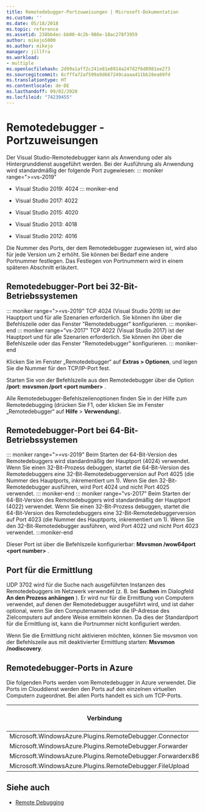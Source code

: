 ```yaml
---
title: Remotedebugger-Portzuweisungen | Microsoft-Dokumentation
ms.custom: ''
ms.date: 05/18/2018
ms.topic: reference
ms.assetid: 238bb4ec-bb00-4c2b-986e-18ac278f3959
author: mikejo5000
ms.author: mikejo
manager: jillfra
ms.workload:
- multiple
ms.openlocfilehash: 2d99a1aff2c241e81e8914a247d2f6d8981ee273
ms.sourcegitcommit: 6cfffa72af599a9d667249caaaa411bb28ea69fd
ms.translationtype: HT
ms.contentlocale: de-DE
ms.lasthandoff: 09/02/2020
ms.locfileid: "74239455"
---
```

# <a name="remote-debugger-port-assignments"></a>Remotedebugger - Portzuweisungen
Der Visual Studio-Remotedebugger kann als Anwendung oder als Hintergrunddienst ausgeführt werden. Bei der Ausführung als Anwendung wird standardmäßig der folgende Port zugewiesen:
::: moniker range=">=vs-2019"
- Visual Studio 2019: 4024
::: moniker-end
- Visual Studio 2017: 4022

- Visual Studio 2015: 4020

- Visual Studio 2013: 4018

- Visual Studio 2012: 4016

Die Nummer des Ports, der dem Remotedebugger zugewiesen ist, wird also für jede Version um 2 erhöht. Sie können bei Bedarf eine andere Portnummer festlegen. Das Festlegen von Portnummern wird in einem späteren Abschnitt erläutert.

## <a name="the-remote-debugger-port-on-32-bit-operating-systems"></a>Remotedebugger-Port bei 32-Bit-Betriebssystemen

::: moniker range=">=vs-2019"
 TCP 4024 (Visual Studio 2019) ist der Hauptport und für alle Szenarien erforderlich. Sie können ihn über die Befehlszeile oder das Fenster "Remotedebugger" konfigurieren.
::: moniker-end
::: moniker range="vs-2017"
 TCP 4022 (Visual Studio 2017) ist der Hauptport und für alle Szenarien erforderlich. Sie können ihn über die Befehlszeile oder das Fenster "Remotedebugger" konfigurieren.
::: moniker-end

 Klicken Sie im Fenster „Remotedebugger“ auf **Extras > Optionen**, und legen Sie die Nummer für den TCP/IP-Port fest.

 Starten Sie von der Befehlszeile aus den Remotedebugger über die Option **/port**: **msvsmon /port \<port number>** .

 Alle Remotedebugger-Befehlszeilenoptionen finden Sie in der Hilfe zum Remotedebugging (drücken Sie F1, oder klicken Sie im Fenster „Remotedebugger“ auf **Hilfe** > **Verwendung**).

## <a name="the-remote-debugger-port-on-64-bit-operating-systems"></a>Remotedebugger-Port bei 64-Bit-Betriebssystemen
::: moniker range=">=vs-2019"
 Beim Starten der 64-Bit-Version des Remotedebuggers wird standardmäßig der Hauptport (4024) verwendet.  Wenn Sie einen 32-Bit-Prozess debuggen, startet die 64-Bit-Version des Remotedebuggers eine 32-Bit-Remotedebuggerversion auf Port 4025 (die Nummer des Hauptports, inkrementiert um 1). Wenn Sie den 32-Bit-Remotedebugger ausführen, wird Port 4024 und nicht Port 4025 verwendet.
::: moniker-end
::: moniker range="vs-2017"
 Beim Starten der 64-Bit-Version des Remotedebuggers wird standardmäßig der Hauptport (4022) verwendet.  Wenn Sie einen 32-Bit-Prozess debuggen, startet die 64-Bit-Version des Remotedebuggers eine 32-Bit-Remotedebuggerversion auf Port 4023 (die Nummer des Hauptports, inkrementiert um 1). Wenn Sie den 32-Bit-Remotedebugger ausführen, wird Port 4022 und nicht Port 4023 verwendet.
:::moniker-end

 Dieser Port ist über die Befehlszeile konfigurierbar: **Msvsmon /wow64port \<port number>** .

## <a name="the-discovery-port"></a>Port für die Ermittlung
 UDP 3702 wird für die Suche nach ausgeführten Instanzen des Remotedebuggers im Netzwerk verwendet (z. B. bei **Suchen** im Dialogfeld **An den Prozess anhängen** ). Er wird nur für die Ermittlung von Computern verwendet, auf denen der Remotedebugger ausgeführt wird, und ist daher optional, wenn Sie den Computernamen oder die IP-Adresse des Zielcomputers auf andere Weise ermitteln können. Da dies der Standardport für die Ermittlung ist, kann die Portnummer nicht konfiguriert werden.

 Wenn Sie die Ermittlung nicht aktivieren möchten, können Sie msvsmon von der Befehlszeile aus mit deaktivierter Ermittlung starten:  **Msvsmon /nodiscovery**.

## <a name="remote-debugger-ports-on-azure"></a>Remotedebugger-Ports in Azure
 Die folgenden Ports werden vom Remotedebugger in Azure verwendet. Die Ports im Clouddienst werden den Ports auf den einzelnen virtuellen Computern zugeordnet. Bei allen Ports handelt es sich um TCP-Ports.

|Verbindung|Port im Clouddienst|Port auf virtuellem Computer|
|-|-|-|
|Microsoft.WindowsAzure.Plugins.RemoteDebugger.Connector|30400|30398|
|Microsoft.WindowsAzure.Plugins.RemoteDebugger.Forwarder|31400|31398|
|Microsoft.WindowsAzure.Plugins.RemoteDebugger.Forwarderx86|31401|31399|
|Microsoft.WindowsAzure.Plugins.RemoteDebugger.FileUpload|32400|32398|

## <a name="see-also"></a>Siehe auch
- [Remote Debugging](../debugger/remote-debugging.md)
